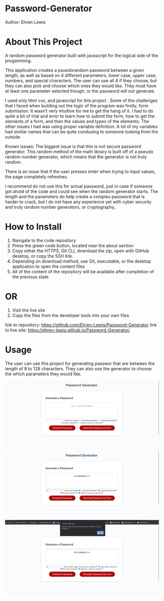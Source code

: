 # Password-Generator



Author: Ehren Lewis

# About This Project

A random password generator built with javascript for the
logical side of the progamming.

This application creates a psuedorandom password between a given length, as well as 
based on 4 different parameters, lower case, upper case, numbers, and special characters. The user
can use all 4 if they choose, but they can also pick and choose which ones they would like.
They must have at least one parameter selected though, or the password will not generate.

I used only html css, and javascript for this project
.
Some of the challenges that I faced when building out the
logic of the program was firstly, form submission. It wasn't very intuitive
for me to get the hang of it. I had to do quite a bit of trial and error 
to learn how to submit the form, how to get the elements of a form, and then
the values and types of the elements. The other issues I had was using proper variable
definition. A lot of my variables had similar names that can be quite condusing to someone
looking from the outside.

Known issues: 
The biggest issue is that this is not secure password generator. This random
method of the math library is built off of a pseudo random number generator, which 
means that the generator is not truly random. 

There is an issue that if the user presses enter when trying to input values, the page completely refreshes.

I recommend do not use this for actual password, just in case if someone got ahold of the code
and could see when the random generator starts. The length and the parameters do help create a complex
password that is harder to crack, but I do not have any experience yet with cyber security and
truly random number generators, or cryptography,

# How to Install

1. Navigate to the code repository
2. Press the green code button, located near the about section
3. Copy either the HTTPS, Git CLI, download the zip, open with GitHub desktop, or copy the SSH link.
4. Depending on download method, use Git, executable, or the desktop application to open the content files
5. All of the content of the repository will be available after completion of the previous state.

# OR

1. Visit the live site
2. Copy the files from the developer tools into your own files

link to repository: https://github.com/Ehren-Lewis/Password-Generator
link to live site: https://ehren-lewis.github.io/Password-Generator/

# Usage

The user can use this project for generating passwor that are between the length
of 8 to 128 characters. They can also use the generator to choose the which
parameters they would like.

![Image depicting the site when it first loads](./Develop/images/passGenLanding.png)
![Image depicting the site when they get the password back](./Develop/images/passGenFormRes.png)
![Image depicting the site when they use the generate button and get to the final step, the last confirm](./Develop/images/passGenPromptRes.png)


